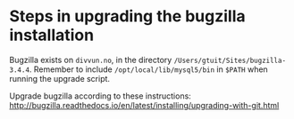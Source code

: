 Steps in upgrading the bugzilla installation
============================================

Bugzilla exists on `divvun.no`, in the directory
`/Users/gtuit/Sites/bugzilla-3.4.4`. Remember to include
`/opt/local/lib/mysql5/bin` in `$PATH` when running the upgrade script.

Upgrade bugzilla according to these instructions:
http://bugzilla.readthedocs.io/en/latest/installing/upgrading-with-git.html

